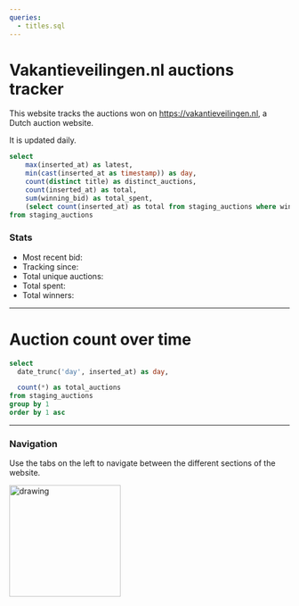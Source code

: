 ```yaml
---
queries:
  - titles.sql
---
```


# Vakantieveilingen.nl auctions tracker
This website tracks the auctions won on https://vakantieveilingen.nl, a Dutch auction website.

It is updated daily.


```sql most_recent_bid
select
    max(inserted_at) as latest,
    min(cast(inserted_at as timestamp)) as day,
    count(distinct title) as distinct_auctions,
    count(inserted_at) as total,
    sum(winning_bid) as total_spent,
    (select count(inserted_at) as total from staging_auctions where winning_bid > 0) as total_winners
from staging_auctions
```

### Stats

- Most recent bid: <Value data={most_recent_bid} column="latest"/>
- Tracking since: <Value data={most_recent_bid} column="day"/>
- Total unique auctions: <Value data={most_recent_bid} column="distinct_auctions"/>
- Total spent: <Value data={most_recent_bid} column="total_spent" fmt=eur/>
- Total winners: <Value data={most_recent_bid} column="total_winners" />

---

# Auction count over time

```sql auction_count
select
  date_trunc('day', inserted_at) as day,

  count(*) as total_auctions
from staging_auctions
group by 1
order by 1 asc
```

<LineChart 
    data={auction_count}
    y=total_auctions
    x=day
    xAxisTitle="Days" 
    yAxisTitle="Total auctions" 
/>

---

### Navigation

Use the tabs on the left to navigate between the different sections of the website.

<img src="tabs.png" alt="drawing" width="200"/>
